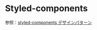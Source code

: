 # Styled-components

参照：[styled-components デザインパターン](https://qiita.com/taneba/items/55e04cb789b0b0dd7603)

